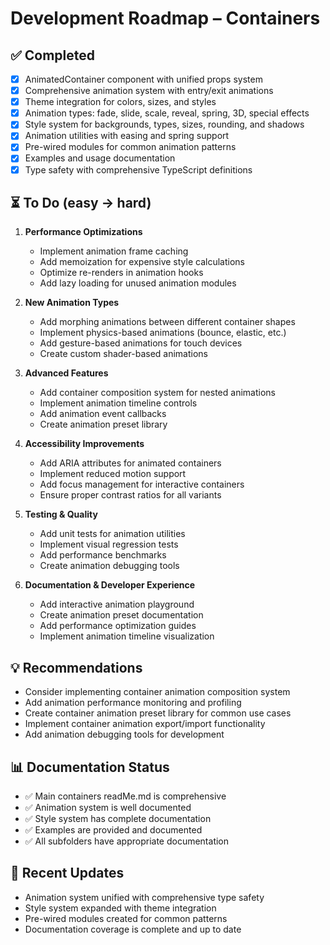 # Development Roadmap – Containers

## ✅ Completed

- [x] AnimatedContainer component with unified props system
- [x] Comprehensive animation system with entry/exit animations
- [x] Theme integration for colors, sizes, and styles
- [x] Animation types: fade, slide, scale, reveal, spring, 3D, special effects
- [x] Style system for backgrounds, types, sizes, rounding, and shadows
- [x] Animation utilities with easing and spring support
- [x] Pre-wired modules for common animation patterns
- [x] Examples and usage documentation
- [x] Type safety with comprehensive TypeScript definitions

## ⏳ To Do (easy → hard)

1. **Performance Optimizations**

   - Implement animation frame caching
   - Add memoization for expensive style calculations
   - Optimize re-renders in animation hooks
   - Add lazy loading for unused animation modules

2. **New Animation Types**

   - Add morphing animations between different container shapes
   - Implement physics-based animations (bounce, elastic, etc.)
   - Add gesture-based animations for touch devices
   - Create custom shader-based animations

3. **Advanced Features**

   - Add container composition system for nested animations
   - Implement animation timeline controls
   - Add animation event callbacks
   - Create animation preset library

4. **Accessibility Improvements**

   - Add ARIA attributes for animated containers
   - Implement reduced motion support
   - Add focus management for interactive containers
   - Ensure proper contrast ratios for all variants

5. **Testing & Quality**

   - Add unit tests for animation utilities
   - Implement visual regression tests
   - Add performance benchmarks
   - Create animation debugging tools

6. **Documentation & Developer Experience**
   - Add interactive animation playground
   - Create animation preset documentation
   - Add performance optimization guides
   - Implement animation timeline visualization

## 💡 Recommendations

- Consider implementing container animation composition system
- Add animation performance monitoring and profiling
- Create container animation preset library for common use cases
- Implement container animation export/import functionality
- Add animation debugging tools for development

## 📊 Documentation Status

- ✅ Main containers readMe.md is comprehensive
- ✅ Animation system is well documented
- ✅ Style system has complete documentation
- ✅ Examples are provided and documented
- ✅ All subfolders have appropriate documentation

## 🔄 Recent Updates

- Animation system unified with comprehensive type safety
- Style system expanded with theme integration
- Pre-wired modules created for common patterns
- Documentation coverage is complete and up to date
